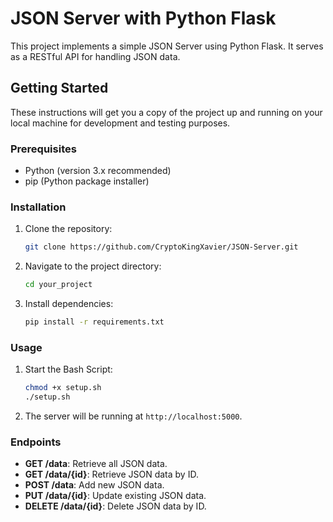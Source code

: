 # JSON Server with Python Flask

This project implements a simple JSON Server using Python Flask. It serves as a RESTful API for handling JSON data.

## Getting Started

These instructions will get you a copy of the project up and running on your local machine for development and testing purposes.

### Prerequisites

- Python (version 3.x recommended)
- pip (Python package installer)

### Installation

1. Clone the repository:

    ```bash
    git clone https://github.com/CryptoKingXavier/JSON-Server.git
    ```

2. Navigate to the project directory:

    ```bash
    cd your_project
    ```

3. Install dependencies:

    ```bash
    pip install -r requirements.txt
    ```

### Usage

1. Start the Bash Script:

    ```bash
    chmod +x setup.sh
    ./setup.sh
    ```

2. The server will be running at `http://localhost:5000`.

### Endpoints

- **GET /data**: Retrieve all JSON data.
- **GET /data/{id}**: Retrieve JSON data by ID.
- **POST /data**: Add new JSON data.
- **PUT /data/{id}**: Update existing JSON data.
- **DELETE /data/{id}**: Delete JSON data by ID.
